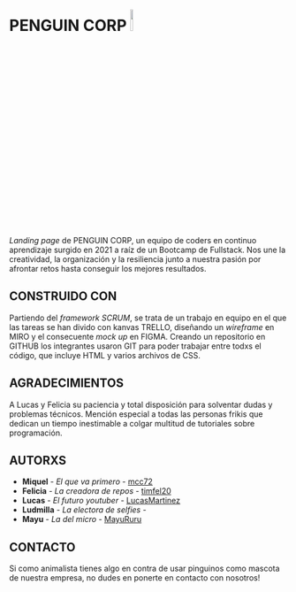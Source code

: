 # PENGUIN CORP <img src="https://user-images.githubusercontent.com/92175898/137363417-85fcd0a0-4290-470b-ac65-7c74aabe4087.png" width=10% height=10%>

_Landing page_ de PENGUIN CORP, un equipo de coders en continuo aprendizaje surgido en 2021 a raíz de un Bootcamp de Fullstack. Nos une la creatividad, la organización y la resiliencia junto a nuestra pasión por afrontar retos hasta conseguir los mejores resultados. 
## CONSTRUIDO CON
Partiendo del _framework SCRUM_, se trata de un trabajo en equipo en el que las tareas se han divido con kanvas TRELLO, diseñando un _wireframe_ en MIRO y el consecuente _mock up_ en FIGMA. Creando un repositorio en GITHUB los integrantes usaron GIT para poder trabajar entre todxs el código, que incluye HTML y varios archivos de CSS.
## AGRADECIMIENTOS
A Lucas y Felicia su paciencia y total disposición para solventar dudas y problemas técnicos. Mención especial a todas las personas frikis que dedican un tiempo inestimable a colgar multitud de tutoriales sobre programación.
## AUTORXS
* **Miquel** - *El que va primero* - [mcc72](https://github.com/mcc72)
* **Felicia** - *La creadora de repos* - [timfel20](https://github.com/timfel20)
* **Lucas** - *El futuro youtuber* - [LucasMartinez](https://github.com/LucasMartinez69)
* **Ludmilla** - *La electora de selfies* - 
* **Mayu** - *La del micro* - [MayuRuru](https://github.com/MayuRuru)
## CONTACTO
Si como animalista tienes algo en contra de usar pinguinos como mascota de nuestra empresa, no dudes en ponerte en contacto con nosotros!
